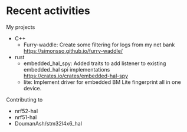 Recent activities
=================
My projects

* C++
  * Furry-waddle:  Create some filtering for logs from my net bank https://simonsso.github.io/furry-waddle/
* rust
  * embedded_hal_spy:  Added traits to add listener to existing embedded_hal spi implementations https://crates.io/crates/embedded-hal-spy
  *  lite:  Implement driver for embedded BM Lite fingerprint all in one device.

Contributing to
*  nrf52-hal
*  nrf51-hal
*  DoumanAsh/stm32l4x6_hal
